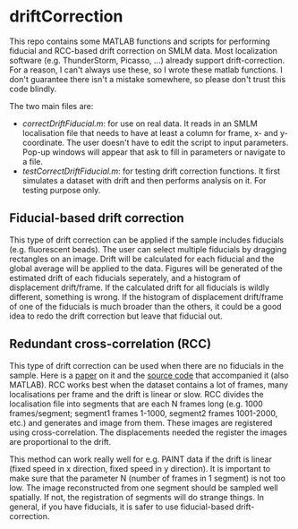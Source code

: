 # driftCorrection

This repo contains some MATLAB functions and scripts for performing fiducial and RCC-based drift correction on SMLM data. Most localization software (e.g. ThunderStorm, Picasso, ...) already support drift-correction. For a reason, I can't always use these, so I wrote these matlab functions. I don't guarantee there isn't a mistake somewhere, so please don't trust this code blindly.

The two main files are:
* *correctDriftFiducial.m*: for use on real data. It reads in an SMLM localisation file that needs to have at least a column for frame, x- and y-coordinate. The user doesn't have to edit the script to input parameters. Pop-up windows will appear that ask to fill in parameters or navigate to a file.
* *testCorrectDriftFiducial.m*: for testing drift correction functions. It first simulates a dataset with drift and then performs analysis on it. For testing purpose only.

## Fiducial-based drift correction ##

This type of drift correction can be applied if the sample includes fiducials (e.g. fluorescent beads). The user can select multiple fiducials by dragging rectangles on an image. Drift will be calculated for each fiducial and the global average will be applied to the data. Figures will be generated of the estimated drift of each fiducials seperately, and a histogram of displacement drift/frame. If the calculated drift for all fiducials is wildly different, something is wrong. If the histogram of displacement drift/frame of one of the fiducials is much broader than the others, it could be a good idea to redo the drift correction but leave that fiducial out.

## Redundant cross-correlation (RCC) ##

This type of drift correction can be used when there are no fiducials in the sample. Here is a [paper](https://doi.org/10.1364/OE.22.015982) on it and the [source code](https://github.com/yinawang28/RCC) that accompanied it (also MATLAB). RCC works best when the dataset contains a lot of frames, many localisations per frame and the drift is linear or slow. RCC divides the localisation file into segments that are each N frames long (e.g. 1000 frames/segment; segment1 frames 1-1000, segment2 frames 1001-2000, etc.) and generates and image from them. These images are registered using cross-correlation. The displacements needed the register the images are proportional to the drift.

This method can work really well for e.g. PAINT data if the drift is linear (fixed speed in x direction, fixed speed in y direction). It is important to make sure that the parameter N (number of frames in 1 segment) is not too low. The image reconstructed from one segment should be sampled well spatially. If not, the registration of segments will do strange things. In general, if you have fiducials, it is safer to use fiducial-based drift-correction.
